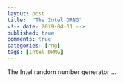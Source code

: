 ```yaml
---
layout: post
title:  "The Intel DRNG"
<!-- date: 2019-04-01 -->
published: true
comments: true
categories: [rng]
tags: [Intel DRNG]
---
```


The Intel random number generator ...
